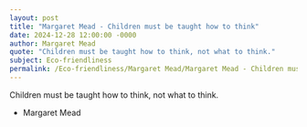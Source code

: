 ```yaml
---
layout: post
title: "Margaret Mead - Children must be taught how to think"
date: 2024-12-28 12:00:00 -0000
author: Margaret Mead
quote: "Children must be taught how to think, not what to think."
subject: Eco-friendliness
permalink: /Eco-friendliness/Margaret Mead/Margaret Mead - Children must be taught how to think
---
```


Children must be taught how to think, not what to think.

- Margaret Mead
